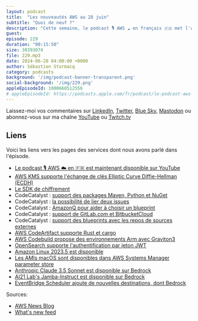 ```yaml
---
layout: podcast
title:  "Les nouveautés AWS au 28 juin"
subtitle: "Quoi de neuf ?"
description: "Cette semaine, le podcast 🎙️ AWS ☁️ en français 🇫🇷 met l'accent sur la sécurité et le développement applicatif avec un florilège de nouveautés. Au programme : renforcement de la sécurité des données avec AWS KMS et le SDK de chiffrement, gestion simplifiée des dépendances et des workflows de développement avec CodeCatalyst, nouveaux environnements de développement avec AWS Codebuild, et bien plus encore. Ne manquez pas cet épisode pour découvrir toutes les dernières innovations AWS qui vous permettront de booster votre productivité et votre posture de sécurité."
guest: 
episode: 229
duration: "00:15:50" 
size: 30393074
file: 229.mp3
date: 2024-06-28 04:00:00 +0000
author: Sébastien Stormacq
category: podcasts
background: '/img/podcast-banner-transparent.png'
social-background: '/img/229.png'
appleEpisodeId: 1000660512556
# appleEpisodeId: https://podcasts.apple.com/fr/podcast/le-podcast-aws-en-français/id1452118442
---
```


Laissez-moi vos commentaires sur [LinkedIn](https://www.linkedin.com/in/sebastienstormacq/), [Twitter](https://twitter.com/sebsto), [Blue Sky](https://bsky.app/profile/sebsto.bsky.social), [Mastodon](https://awscommunity.social/@sebsto) ou abonnez-vous sur ma chaîne [YouTube](https://www.youtube.com/sebsto) ou [Twitch.tv](https://www.twitch.tv/sebAWS)

## Liens

Voici les liens vers les pages des services dont nous avons parlé dans l'épisode.

- [Le podcast 🎙 AWS ☁️ en 🇫🇷 est maintenant disponible sur YouTube](https://www.youtube.com/watch?v=FoiENh1_kjU&list=PLZ_TUMnTqfu9lG7nh_3VHJ1iM2q9grWvd&pp=gAQBiAQB)
- [AWS KMS supporte l'échange de clés Elliptic Curve Diffie-Hellman (ECDH)](https://aws.amazon.com/about-aws/whats-new/2024/06/aws-kms-elliptic-curve-diffie-hellman-ecdh-key-agreement/)
- [Le SDK de chiffrement](https://docs.aws.amazon.com/encryption-sdk/latest/developer-guide/introduction.html)
- CodeCatalyst : [support des packages Maven, Python et NuGet](https://aws.amazon.com/about-aws/whats-new/2024/06/maven-python-nuget-support-amazon-codecatalyst-package-repositories/)
- CodeCatalyst : [la possibilité de lier deux issues](https://aws.amazon.com/about-aws/whats-new/2024/06/amazon-codecatalyst-link-issues/)
- CodeCatalyst : [AmazonQ pour aider à choisir un blueprint](https://aws.amazon.com/about-aws/whats-new/2024/06/amazon-codecatalyst-amazon-q-blueprint/)
- CodeCatalyst : [support de GitLab.com et BitbucketCloud](https://aws.amazon.com/about-aws/whats-new/2024/06/amazon-codecatalyst-github-cloud-bitbucket-cloud-q/)
- CodeCatalyst : [support des blueprints avec les repos de sources externes](https://aws.amazon.com/blogs/aws/amazon-codecatalyst-now-supports-gitlab-and-bitbucket-repositories-with-blueprints-and-amazon-q-feature-development/)
- [AWS CodeArtifact supporte Rust et cargo](https://aws.amazon.com/blogs/aws/aws-codeartifact-adds-support-for-rust-packages-with-cargo/)
- [AWS Codebuild propose des environnements Arm avec Graviton3](https://aws.amazon.com/about-aws/whats-new/2024/06/aws-codebuild-arm-based-workloads-graviton3/)
- [OpenSearch supporte l'authentification par jeton JWT](https://aws.amazon.com/about-aws/whats-new/2024/06/amazon-opensearch-service-jwt-authentication-authorization/)
- [Amazon Linux 2023.5 est disponible](https://aws.amazon.com/about-aws/whats-new/2024/06/amazon-linux-al2023-5-versions-php-microsoft-net/)
- [Les AMIs macOS sont disponibles dans AWS Systems Manager parameter store](https://aws.amazon.com/about-aws/whats-new/2024/06/amazon-ec2-macos-systems-manager-parameter-store/)
- [Anthropic Claude 3.5 Sonnet est disponible sur Bedrock](https://aws.amazon.com/about-aws/whats-new/2024/06/anthropic-claude-3-5-sonnet-model-bedrock/)
- [AI21 Lab's Jamba-Instruct est disponible sur Bedrock](https://aws.amazon.com/about-aws/whats-new/2024/06/ai21-labs-jamba-instruct-model-amazon-bedrock/)
- [EventBridge Scheduler ajoute de nouvelles destinations, dont Bedrock](https://aws.amazon.com/about-aws/whats-new/2024/06/eventbridge-scheduler-universal-targets-amazon-bedrock/)

Sources: 

- [AWS News Blog](https://aws.amazon.com/blogs/aws/)
- [What's new feed](https://aws.amazon.com/about-aws/whats-new/2023/)
